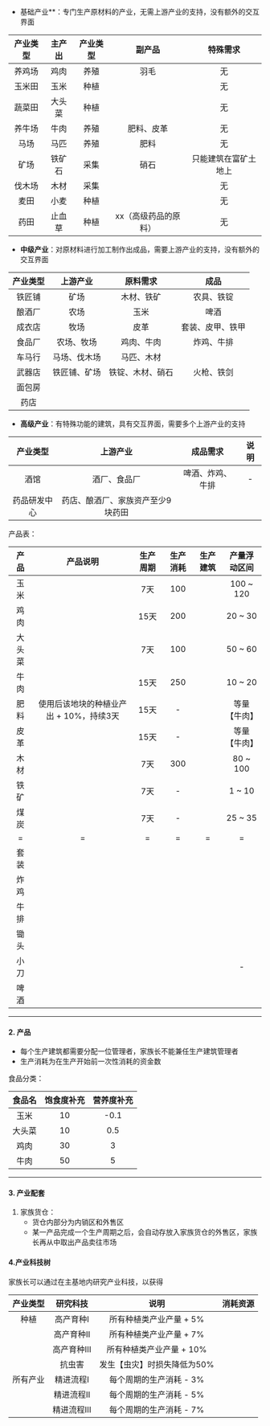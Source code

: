 - 基础产业**：专门生产原材料的产业，无需上游产业的支持，没有额外的交互界面

| 产业类型 | 主产出 | 产业类型 |        副产品        |       特殊需求       |
| :------: | :----: | :------: | :------------------: | :------------------: |
|  养鸡场  |  鸡肉  |   养殖   |         羽毛         |          无          |
|  玉米田  |  玉米  |   种植   |                      |          无          |
|  蔬菜田  | 大头菜 |   种植   |                      |          无          |
|  养牛场  |  牛肉  |   养殖   |      肥料、皮革      |          无          |
|   马场   |  马匹  |   养殖   |         肥料         |          无          |
|   矿场   | 铁矿石 |   采集   |         硝石         | 只能建筑在富矿土地上 |
|  伐木场  |  木材  |   采集   |                      |          无          |
|   麦田   |  小麦  |   种植   |                      |          无          |
|   药田   | 止血草 |   种植   | xx（高级药品的原料） |          无          |

- **中级产业**：对原材料进行加工制作出成品，需要上游产业的支持，没有额外的交互界面

| 产业类型 |   上游产业   |     原料需求     |       成品       |
| :------: | :----------: | :--------------: | :--------------: |
|  铁匠铺  |     矿场     |    木材、铁矿    |    农具、铁锭    |
|  酿酒厂  |     农场     |       玉米       |       啤酒       |
|  成衣店  |     牧场     |       皮革       | 套装、皮甲、铁甲 |
|  食品厂  |  农场、牧场  |    鸡肉、牛肉    |    炸鸡、牛排    |
|  车马行  | 马场、伐木场 |    马匹、木材    |                  |
|  武器店  | 铁匠铺、矿场 | 铁锭、木材、硝石 |    火枪、铁剑    |
|  面包房  |              |                  |                  |
|   药店   |              |                  |                  |



- **高级产业**：有特殊功能的建筑，具有交互界面，需要多个上游产业的支持

|   产业类型   |             上游产业              |     成品需求     | 说明 |
| :----------: | :-------------------------------: | :--------------: | :--: |
|     酒馆     |           酒厂、食品厂            | 啤酒、炸鸡、牛排 |  -   |
| 药品研发中心 | 药店、酿酒厂、家族资产至少9块药田 |                  |      |

产品表：

|  产品  |                产品说明                 | 生产周期 | 生产消耗 | 生产建筑 | 产量浮动区间 |
| :----: | :-------------------------------------: | :------: | :------: | :------: | :----------: |
|  玉米  |                                         |   7天    |   100    |          |  100 ~ 120   |
|  鸡肉  |                                         |   15天   |   200    |          |   20 ~ 30    |
| 大头菜 |                                         |   7天    |   100    |          |   50 ~ 60    |
|  牛肉  |                                         |   15天   |   250    |          |   10 ~ 20    |
|  肥料  | 使用后该地块的种植业产出 + 10%，持续3天 |   15天   |    -     |          | 等量【牛肉】 |
|  皮革  |                                         |   15天   |    -     |          | 等量【牛肉】 |
|  木材  |                                         |   7天    |   300    |          |   80 ~ 100   |
|  铁矿  |                                         |   7天    |    -     |          |    1 ~ 10    |
|  煤炭  |                                         |   7天    |    -     |          |   25 ~ 35    |
|   =    |                    =                    |    =     |    =     |    =     |      =       |
|  套装  |                                         |          |          |          |              |
|  炸鸡  |                                         |          |          |          |              |
|  牛排  |                                         |          |          |          |              |
|  锄头  |                                         |          |          |          |              |
|  小刀  |                                         |          |          |          |      -       |
|  啤酒  |                                         |          |          |          |              |




---

#### 2. 产品



- 每个生产建筑都需要分配一位管理者，家族长不能兼任生产建筑管理者
- 生产消耗为在生产开始前一次性消耗的资金数



食品分类：

| 食品名 | 饱食度补充 | 营养度补充 |
| :----: | :--------: | :--------: |
|  玉米  |     10     |    -0.1    |
| 大头菜 |     10     |    0.5     |
|  鸡肉  |     30     |     3      |
|  牛肉  |     50     |     5      |



---



#### 3. 产业配套

1. 家族货仓：
   - 货仓内部分为内销区和外售区
   - 某一产品完成一个生产周期之后，会自动存放入家族货仓的外售区，家族长再从中取出产品卖往市场



#### 4.产业科技树

家族长可以通过在主基地内研究产业科技，以获得

| 产业类型 |  研究科技   |            说明             | 消耗资源 |
| :------: | :---------: | :-------------------------: | :------: |
|   种植   |  高产育种I  |   所有种植类产业产量 + 5%   |          |
|          | 高产育种II  |   所有种植类产业产量 + 7%   |          |
|          | 高产育种III |  所有种植类产业产量 + 10%   |          |
|          |   抗虫害    | 发生【虫灾】时损失降低为50% |          |
| 所有产业 |  精进流程I  |   每个周期的生产消耗 - 3%   |          |
|          | 精进流程II  |   每个周期的生产消耗 - 5%   |          |
|          | 精进流程III |   每个周期的生产消耗 - 7%   |          |



